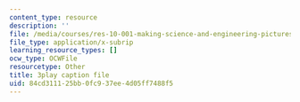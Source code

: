 ```yaml
---
content_type: resource
description: ''
file: /media/courses/res-10-001-making-science-and-engineering-pictures-a-practical-guide-to-presenting-your-work-spring-2016/84cd311125bb0fc937ee4d05ff7488f5_pygr71mFnvo.srt
file_type: application/x-subrip
learning_resource_types: []
ocw_type: OCWFile
resourcetype: Other
title: 3play caption file
uid: 84cd3111-25bb-0fc9-37ee-4d05ff7488f5
---
```

